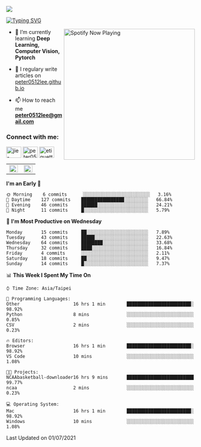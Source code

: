 ![](https://komarev.com/ghpvc/?username=peter0512lee&color=ff69b4)

[![Typing SVG](https://readme-typing-svg.herokuapp.com?color=F742BA&size=22&lines=Hi!+I'm+JYL)](https://git.io/typing-svg)

[<img src="https://spotify-now-playing.peter0512lee.vercel.app/api/spotify-playing" alt="Spotify Now Playing" width="350" align="right" />](https://open.spotify.com/user/21iyoswqgnkoe7peuesmqnhgy)

- 🌱 I’m currently learning **Deep Learning, Computer Vision, Pytorch**

- 📝 I regulary write articles on [peter0512lee.github.io](https://peter0512lee.github.io/)

- 📫 How to reach me **peter0512lee@gmail.com**

<h3 align="left">Connect with me:</h3>
<p align="left">
<a href="https://linkedin.com/in/jie-ying-li-b43a1416b" target="blank"><img align="center" src="https://cdn.jsdelivr.net/npm/simple-icons@3.0.1/icons/linkedin.svg" alt="jie-ying-li-b43a1416b" height="30" width="40" /></a>
<a href="https://fb.com/peter0512lee" target="blank"><img align="center" src="https://cdn.jsdelivr.net/npm/simple-icons@3.0.1/icons/facebook.svg" alt="peter0512lee" height="30" width="40" /></a>
<a href="https://instagram.com/etiquette_ying" target="blank"><img align="center" src="https://cdn.jsdelivr.net/npm/simple-icons@3.0.1/icons/instagram.svg" alt="etiquette_ying" height="30" width="40" /></a>
</p>

<table><tr><td valign="top" width="50%">

<img src="https://github-readme-stats.vercel.app/api?username=peter0512lee&hide_border=true&show_icons=true&locale=en" align="left" style="width: 100%" />

</td><td valign="top" width="50%">

<img src="https://github-readme-stats.vercel.app/api/top-langs?username=peter0512lee&hide_border=true&show_icons=true&locale=en&layout=compact" align="left" style="width: 100%" />

</td></tr></table>  

<!--START_SECTION:waka-->
**I'm an Early 🐤** 

```text
🌞 Morning    6 commits      ░░░░░░░░░░░░░░░░░░░░░░░░░   3.16% 
🌆 Daytime    127 commits    ████████████████░░░░░░░░░   66.84% 
🌃 Evening    46 commits     ██████░░░░░░░░░░░░░░░░░░░   24.21% 
🌙 Night      11 commits     █░░░░░░░░░░░░░░░░░░░░░░░░   5.79%

```
📅 **I'm Most Productive on Wednesday** 

```text
Monday       15 commits     ██░░░░░░░░░░░░░░░░░░░░░░░   7.89% 
Tuesday      43 commits     █████░░░░░░░░░░░░░░░░░░░░   22.63% 
Wednesday    64 commits     ████████░░░░░░░░░░░░░░░░░   33.68% 
Thursday     32 commits     ████░░░░░░░░░░░░░░░░░░░░░   16.84% 
Friday       4 commits      ░░░░░░░░░░░░░░░░░░░░░░░░░   2.11% 
Saturday     18 commits     ██░░░░░░░░░░░░░░░░░░░░░░░   9.47% 
Sunday       14 commits     █░░░░░░░░░░░░░░░░░░░░░░░░   7.37%

```


📊 **This Week I Spent My Time On** 

```text
⌚︎ Time Zone: Asia/Taipei

💬 Programming Languages: 
Other                    16 hrs 1 min        ████████████████████████░   98.92% 
Python                   8 mins              ░░░░░░░░░░░░░░░░░░░░░░░░░   0.85% 
CSV                      2 mins              ░░░░░░░░░░░░░░░░░░░░░░░░░   0.23%

🔥 Editors: 
Browser                  16 hrs 1 min        ████████████████████████░   98.92% 
VS Code                  10 mins             ░░░░░░░░░░░░░░░░░░░░░░░░░   1.08%

🐱‍💻 Projects: 
NCAAbasketball-downloader16 hrs 9 mins       █████████████████████████   99.77% 
ncaa                     2 mins              ░░░░░░░░░░░░░░░░░░░░░░░░░   0.23%

💻 Operating System: 
Mac                      16 hrs 1 min        ████████████████████████░   98.92% 
Windows                  10 mins             ░░░░░░░░░░░░░░░░░░░░░░░░░   1.08%

```


 Last Updated on 01/07/2021
<!--END_SECTION:waka-->


<!--
**peter0512lee/peter0512lee** is a ✨ _special_ ✨ repository because its `README.md` (this file) appears on your GitHub profile.

